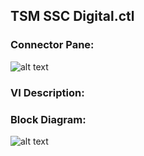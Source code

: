 ## **TSM SSC Digital.ctl**
### Connector Pane:
![alt text](/Instrument%20Control/Digital/TSM/TSM%20SSC%20Digital.ctlc.png "TSM SSC Digital.ctl connector pane")

### VI Description:


### Block Diagram:
![alt text](/Instrument%20Control/Digital/TSM/TSM%20SSC%20Digital.ctld.png "TSM SSC Digital.ctl block diagram")
